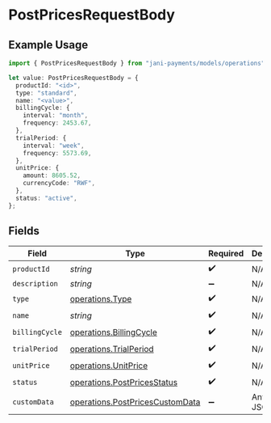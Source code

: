# PostPricesRequestBody

## Example Usage

```typescript
import { PostPricesRequestBody } from "jani-payments/models/operations";

let value: PostPricesRequestBody = {
  productId: "<id>",
  type: "standard",
  name: "<value>",
  billingCycle: {
    interval: "month",
    frequency: 2453.67,
  },
  trialPeriod: {
    interval: "week",
    frequency: 5573.69,
  },
  unitPrice: {
    amount: 8605.52,
    currencyCode: "RWF",
  },
  status: "active",
};
```

## Fields

| Field                                                                              | Type                                                                               | Required                                                                           | Description                                                                        |
| ---------------------------------------------------------------------------------- | ---------------------------------------------------------------------------------- | ---------------------------------------------------------------------------------- | ---------------------------------------------------------------------------------- |
| `productId`                                                                        | *string*                                                                           | :heavy_check_mark:                                                                 | N/A                                                                                |
| `description`                                                                      | *string*                                                                           | :heavy_minus_sign:                                                                 | N/A                                                                                |
| `type`                                                                             | [operations.Type](../../models/operations/type.md)                                 | :heavy_check_mark:                                                                 | N/A                                                                                |
| `name`                                                                             | *string*                                                                           | :heavy_check_mark:                                                                 | N/A                                                                                |
| `billingCycle`                                                                     | [operations.BillingCycle](../../models/operations/billingcycle.md)                 | :heavy_check_mark:                                                                 | N/A                                                                                |
| `trialPeriod`                                                                      | [operations.TrialPeriod](../../models/operations/trialperiod.md)                   | :heavy_check_mark:                                                                 | N/A                                                                                |
| `unitPrice`                                                                        | [operations.UnitPrice](../../models/operations/unitprice.md)                       | :heavy_check_mark:                                                                 | N/A                                                                                |
| `status`                                                                           | [operations.PostPricesStatus](../../models/operations/postpricesstatus.md)         | :heavy_check_mark:                                                                 | N/A                                                                                |
| `customData`                                                                       | [operations.PostPricesCustomData](../../models/operations/postpricescustomdata.md) | :heavy_minus_sign:                                                                 | Any valid JSON value                                                               |